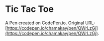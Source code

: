 # Tic Tac Toe

A Pen created on CodePen.io. Original URL: [https://codepen.io/chamakay/pen/QWrLzGj](https://codepen.io/chamakay/pen/QWrLzGj).

